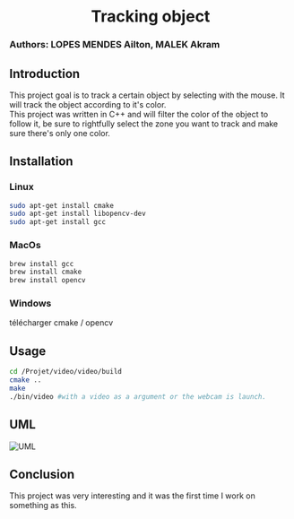 ﻿# <center> Tracking object
### Authors: LOPES MENDES Ailton, MALEK Akram
## Introduction
This project goal is to track a certain object by selecting with the mouse. It will track the object according to it's color.  
This project was written in C++ and will filter the color of the object to follow it, be sure to rightfully select the zone you want to track and make sure there's only one color.
## Installation
### Linux
```bash
sudo apt-get install cmake
sudo apt-get install libopencv-dev
sudo apt-get install gcc
```

### MacOs
```bash
brew install gcc
brew install cmake
brew install opencv
```

### Windows
télécharger cmake / opencv

## Usage
```bash
cd /Projet/video/video/build
cmake ..
make
./bin/video #with a video as a argument or the webcam is launch.
```
## UML
![UML](https://www.plantuml.com/plantuml/img/ZPJFZe8m4CRlFCMS3FY7Dz2Oc6oyR4pSFUsjb15meINJGZQxyTst1SHIDR47qduCt_ncsh9Lcf5kgZ88QiQ_MOR0PIa9_e80pE0bKmgEMM8464OSmquAfQdXsaJ6yVXcOGB3HgWY4vW2pna1ORg4gPGHel35f6mm6etMwvld1sUb2UYmmbl8OgzQe2pvb6Oow9VkwO3Rc9V0hSSKA6_GPrHCDyHq8U_eMpR1NzoGNgscbKKAJPqoZQ6bpbNh9mddfsWAwKL4ZbyYPGc5EcBwh3U7v8nSlzQUFlP9IG_GlMtAKE-hGlYxrydinv4VarvFv3HZ9QdE3xKAtvc6cSu9LUuaiAevV6z5gP52RWi3eyr04O_yoe0J6lmtajMN5EY6_vgrPtlgF7UMIddEosjRPNA-wxkjEOutzZgDwzLgCtmI19VR9THa9aF9VHDSPIJfnBv4J8TDye6STGz-vNBILQmGasoEO4SXT2U5Ti8eixRsICxdTjNULTh3sbhjLxrljuaJgNyOZ2sArFo3_W40)

## Conclusion 

This project was very interesting and it was the first time I work on something as this.

